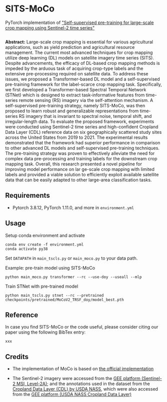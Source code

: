 # SITS-MoCo

PyTorch implementation of  ["Self-supervised pre-training for large-scale crop mapping using Sentinel-2 time series"]()

<img src="file:///D:/DadaX/PhD/Research/2.%20PheCo/code/png/Figure_3_1.png" title="" alt="" data-align="center">

**Abstract:** Large-scale crop mapping is essential for various agricultural applications, such as yield prediction and agricultural resource management. The current most advanced techniques for crop mapping utilize deep learning (DL) models on satellite imagery time series (SITS). Despite advancements, the efficacy of DL-based crop mapping methods is impeded by the arduous task of acquiring crop-type labels and the extensive pre-processing required on satellite data. To address these issues, we proposed a Transformer-based DL model and a self-supervised pre-training framework for the label-scarce crop mapping task. Specifically, we first developed a Transformer-based Spectral Temporal Network (STNet) which is designed to extract task-informative features from time-series remote sensing (RS) imagery via the self-attention mechanism. A self-supervised pre-training strategy, namely SITS-MoCo, was then proposed to learn robust and generalizable representations from time-series RS imagery that is invariant to spectral noise, temporal shift, and irregular-length data. To evaluate the proposed framework, experiments were conducted using Sentinel-2 time series and high-confident Cropland Data Layer (CDL) reference data on six geographically scattered study sites across the United States from 2019 to 2021. The experimental results demonstrated that the framework had superior performance in comparison to other advanced DL models and self-supervised pre-training techniques. The pre-training strategy was proven to effectively alleviate the need for complex data pre-processing and training labels for the downstream crop mapping task. Overall, this research presented a novel pipeline for improving model performance on lar  ge-scale crop mapping with limited labels and provided a viable solution to efficiently exploit available satellite data that can be easily adapted to other large-area classification tasks.

## Requirements

* Pytorch 3.8.12, PyTorch 1.11.0, and more in `environment.yml`

## Usage

Setup conda environment and activate

```
conda env create -f environment.yml
conda activate py38
```

Set `DATAPATH` in `main_tscls.py` or `main_moco.py` to your data path. 



Example: pre-train model using SITS-MoCo

```
python main_moco.py transformer --rc --use-doy --useall --mlp
```

Train STNet with pre-trained model

```
python main_tscls.py stnet --rc --pretrained checkpoints/pretrained/MoCoV2_TRSF_doy/model_best.pth
```

## Reference

In case you find SITS-MoCo or the code useful, please consider citing our paper using the following BibTex entry:

```
xxx
```

## Credits

- The implementation of MoCo is based on [the official implementation](https://github.com/facebookresearch/moco)

- The Sentinel-2 imagery were accessed from the [GEE platform (Sentinel-2 MSI, Level-2A)](https://developers.google.com/earth-engine/datasets/catalog/COPERNICUS_S2_SR); and the annotations used in the dataset from the [Cropland Data Layer (CDL) by USDA NASS](https://www.nass.usda.gov/Research_and_Science/Cropland/SARS1a.php), which were also accessed from the [GEE platform (USDA NASS Cropland Data Layer)](https://developers.google.com/earth-engine/datasets/catalog/USDA_NASS_CDL)
